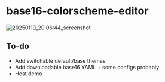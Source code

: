 # base16-colorscheme-editor
![20250119_20:06:44_screenshot](https://github.com/user-attachments/assets/f246fab8-83c8-4835-8982-7545a9aa7a89)

## To-do
- Add switchable default/base themes
- Add downloadable base16 YAML + some configs probably
- Host demo
